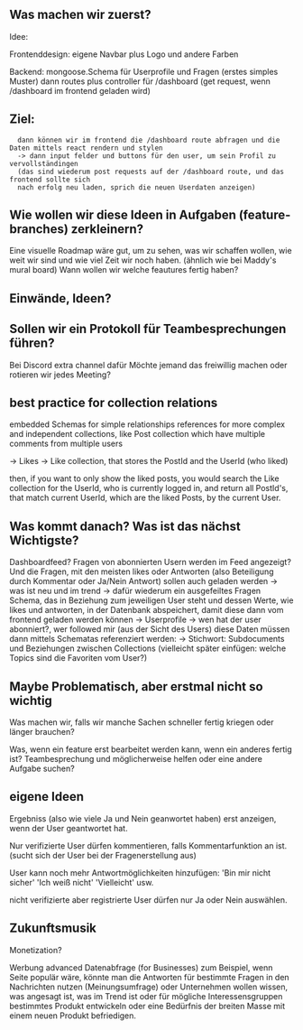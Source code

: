 ## Was machen wir zuerst?

Idee:

Frontenddesign: eigene Navbar plus Logo und andere Farben

Backend: mongoose.Schema für Userprofile und Fragen (erstes simples Muster)
dann routes plus controller für /dashboard (get request, wenn /dashboard im frontend geladen wird)

## Ziel:

      dann können wir im frontend die /dashboard route abfragen und die Daten mittels react rendern und stylen
      -> dann input felder und buttons für den user, um sein Profil zu vervollständingen
      (das sind wiederum post requests auf der /dashboard route, und das frontend sollte sich
      nach erfolg neu laden, sprich die neuen Userdaten anzeigen)


## Wie wollen wir diese Ideen in Aufgaben (feature-branches) zerkleinern?

Eine visuelle Roadmap wäre gut, um zu sehen, was wir schaffen wollen, wie weit wir sind
und wie viel Zeit wir noch haben. (ähnlich wie bei Maddy's mural board)
Wann wollen wir welche feautures fertig haben?

## Einwände, Ideen?

## Sollen wir ein Protokoll für Teambesprechungen führen?

Bei Discord extra channel dafür
Möchte jemand das freiwillig machen oder rotieren wir jedes Meeting?













## best practice for collection relations

embedded Schemas for simple relationships
references for more complex and independent collections, 
like Post collection which have multiple comments from multiple users

-> Likes -> Like collection, that stores the PostId and the UserId (who liked)

then, if you want to only show the liked posts, you would search the Like
collection for the UserId, who is currently logged in, and return
all PostId's, that match current UserId, which are the liked Posts, by the current User.

## Was kommt danach? Was ist das nächst Wichtigste?

Dashboardfeed? Fragen von abonnierten Usern werden im Feed angezeigt?
Und die Fragen, mit den meisten likes oder Antworten (also Beteiligung durch Kommentar
oder Ja/Nein Antwort) sollen auch geladen werden -> was ist neu und im trend
-> dafür wiederum ein ausgefeiltes Fragen Schema, das in Beziehung zum jeweiligen User steht
und dessen Werte, wie likes und antworten, in der Datenbank abspeichert, damit diese
dann vom frontend geladen werden können -> Userprofile -> wen hat der user abonniert?,
wer followed mir (aus der Sicht des Users)
diese Daten müssen dann mittels Schematas referenziert werden:
-> Stichwort: Subdocuments und Beziehungen zwischen Collections
(vielleicht später einfügen: welche Topics sind die Favoriten vom User?)

## Maybe Problematisch, aber erstmal nicht so wichtig

Was machen wir, falls wir manche Sachen schneller fertig kriegen oder
länger brauchen?

Was, wenn ein feature erst bearbeitet werden kann, wenn ein anderes fertig ist?
Teambesprechung und möglicherweise helfen oder eine andere Aufgabe suchen?


## eigene Ideen

Ergebniss (also wie viele Ja und Nein geanwortet haben)
erst anzeigen, wenn der User geantwortet hat.

Nur verifizierte User dürfen kommentieren, falls Kommentarfunktion an ist.
(sucht sich der User bei der Fragenerstellung aus)

User kann noch mehr Antwortmöglichkeiten hinzufügen:
'Bin mir nicht sicher'
'Ich weiß nicht'
'Vielleicht'
usw.

nicht verifizierte aber registrierte User dürfen nur Ja oder Nein auswählen.


## Zukunftsmusik

Monetization?

Werbung
advanced Datenabfrage (for Businesses)
zum Beispiel, wenn Seite populär wäre, könnte man die Antworten für
bestimmte Fragen in den Nachrichten nutzen (Meinungsumfrage)
oder Unternehmen wollen wissen, was angesagt ist, was im Trend ist
oder für mögliche Interessensgruppen bestimmtes Produkt entwickeln
oder eine Bedürfnis der breiten Masse mit einem neuen Produkt
befriedigen.